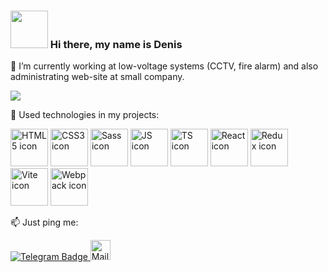 ### <img src="https://cliply.co/wp-content/uploads/2019/06/391906110_WAVING_HAND_400px.gif" display="block" width="60"/> Hi there, my name is Denis

🔭 I’m currently working at low-voltage systems (CCTV, fire alarm) and also administrating web-site at small company.

<a href="https://www.codewars.com/users/ErkhanDV">
  <img src="https://github.r2v.ch/codewars?user=ErkhanDV&stroke=%23BB432C" />
</a>

🔨 Used technologies in my projects:
<div display="flex" align-items="center" justify-content="center">
  <img src="https://user-images.githubusercontent.com/60598547/119217439-c0286e00-bac9-11eb-9c92-93f36757f533.png" alt="HTML5 icon" display="block" height="60"/>
  <img src="https://user-images.githubusercontent.com/60598547/119216744-062f0300-bac5-11eb-8e94-2741e9d464a7.png" alt="CSS3 icon" display="block" height="60"/>
  <img src="https://user-images.githubusercontent.com/60598547/119216758-1810a600-bac5-11eb-8783-447fa1f31176.png" alt="Sass icon" display="block" height="60"/>
  <img src="https://user-images.githubusercontent.com/60598547/119216766-2363d180-bac5-11eb-8b9d-3b3e4a573271.png" alt="JS icon" display="block" height="60"/>
  <img src="https://camo.githubusercontent.com/9255dba4a9ad5a906afd63a77b2d3498cbd7fa527008a417968683f5e8e545b2/68747470733a2f2f75706c6f61642e77696b696d656469612e6f72672f77696b6970656469612f636f6d6d6f6e732f7468756d622f342f34632f547970657363726970745f6c6f676f5f323032302e7376672f3132303070782d547970657363726970745f6c6f676f5f323032302e7376672e706e67" alt="TS icon" display="block" height="60"/>
  <img src="https://user-images.githubusercontent.com/60598547/119216771-2d85d000-bac5-11eb-8316-9c42247c485f.png" alt="React icon" display="block" height="60"/>
  <img src="https://camo.githubusercontent.com/6f32b591e10fe09d8233b9bfe2f7cdf8c17367f3aa7af4f400794f996bd93998/68747470733a2f2f7777772e7665726769632e636f6d2f77707369746566696c65735f6465336678732f77702d636f6e74656e742f75706c6f6164732f323031372f30342f6c6f676f2e706e67" alt="Redux icon" display="block" height="60"/>
  <img src="https://camo.githubusercontent.com/61e102d7c605ff91efedb9d7e47c1c4a07cef59d3e1da202fd74f4772122ca4e/68747470733a2f2f766974656a732e6465762f6c6f676f2e737667" alt="Vite icon" display="block" height="60"/>
  <img src="https://camo.githubusercontent.com/d094595f1dfc6a4400be56a5f7384d7e5de8333dfd5c1817ea14cbb5bbb015ad/68747470733a2f2f686162726173746f726167652e6f72672f776562742f6b2d2f746d2f32672f6b2d746d32677662625f6b7936676472642d747a71727a6a6b66342e706e67" alt="Webpack icon" display="block" height="60"/>
</div>

📫 Just ping me: 
<div id="badges">
  <a href="https://t.me/ErkhanDV">
    <img src="https://upload.wikimedia.org/wikipedia/commons/thumb/8/82/Telegram_logo.svg/32px-Telegram_logo.svg.png" alt="Telegram Badge"/>
  </a>
  <a href="mailto:erhan.denis@list.ru">
    <img src="https://companieslogo.com/img/orig/RL9A.F-1749ce42.png?t=1604430964" width="32" alt="Mail RU Badge"/>
  </a>
</div>
